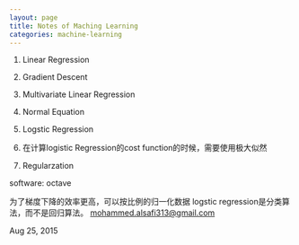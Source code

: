 ```yaml
---
layout: page
title: Notes of Maching Learning
categories: machine-learning
---
```


1. Linear Regression
2. Gradient Descent
3. Multivariate Linear Regression
4. Normal Equation
5. Logstic Regression
6. 在计算logistic Regression的cost function的时候，需要使用极大似然

7. Regularzation

software: octave

为了梯度下降的效率更高，可以按比例的归一化数据
logstic regression是分类算法，而不是回归算法。
mohammed.alsafi313@gmail.com


Aug 25, 2015
